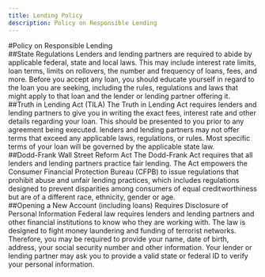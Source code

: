 ```yaml
---
title: Lending Policy
description: Policy on Responsible Lending
---
```

#Policy on Responsible Lending
<br />
##State Regulations
Lenders and lending partners are required to abide by applicable federal, state and local laws. This may include interest rate limits, loan terms, limits on rollovers, the number and frequency of loans, fees, and more. Before you accept any loan, you should educate yourself in regard to the loan you are seeking, including the rules, regulations and laws that might apply to that loan and the lender or lending partner offering it.
<br />
##Truth in Lending Act (TILA)
The Truth in Lending Act requires lenders and lending partners to give you in writing the exact fees, interest rate and other details regarding your loan. This should be presented to you prior to any agreement being executed. lenders and lending partners may not offer terms that exceed any applicable laws, regulations, or rules. Most specific terms of your loan will be governed by the applicable state law.
<br />
##Dodd-Frank Wall Street Reform Act
The Dodd-Frank Act requires that all lenders and lending partners practice fair lending. The Act empowers the Consumer Financial Protection Bureau (CFPB) to issue regulations that prohibit abuse and unfair lending practices, which includes regulations designed to prevent disparities among consumers of equal creditworthiness but are of a different race, ethnicity, gender or age.
<br />
##Opening a New Account (including loans) Requires Disclosure of Personal Information
Federal law requires lenders and lending partners and other financial institutions to know who they are working with. The law is designed to fight money laundering and funding of terrorist networks. Therefore, you may be required to provide your name, date of birth, address, your social security number and other information. Your lender or lending partner may ask you to provide a valid state or federal ID to verify your personal information.
